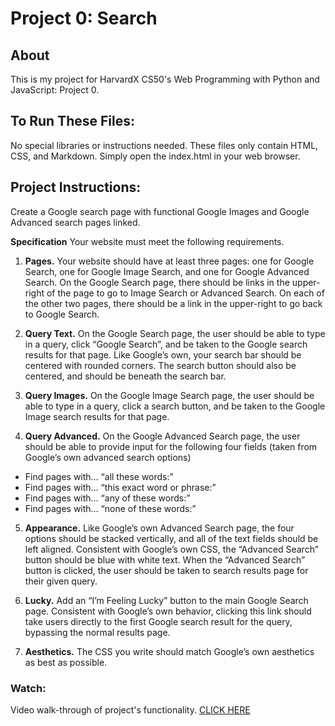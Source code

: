 # Project 0: Search

## About
This is my project for HarvardX CS50's Web Programming with Python and JavaScript: Project 0.

## To Run These Files:
No special libraries or instructions needed. These files only contain HTML, CSS, and Markdown. Simply open the index.html in your web browser. 

## Project Instructions:
Create a Google search page with functional Google Images and Google Advanced search pages linked. 

**Specification**
Your website must meet the following requirements.

1. **Pages.** Your website should have at least three pages: one for Google Search, one for Google Image Search, and one for Google Advanced Search.
On the Google Search page, there should be links in the upper-right of the page to go to Image Search or Advanced Search. On each of the other two pages, there should be a link in the upper-right to go back to Google Search.

2. **Query Text.** On the Google Search page, the user should be able to type in a query, click “Google Search”, and be taken to the Google search results for that page.
Like Google’s own, your search bar should be centered with rounded corners. The search button should also be centered, and should be beneath the search bar.

3. **Query Images.** On the Google Image Search page, the user should be able to type in a query, click a search button, and be taken to the Google Image search results for that page.

4. **Query Advanced.** On the Google Advanced Search page, the user should be able to provide input for the following four fields (taken from Google’s own advanced search options)
- Find pages with… “all these words:”
- Find pages with… “this exact word or phrase:”
- Find pages with… “any of these words:”
- Find pages with… “none of these words:”

5. **Appearance.** Like Google’s own Advanced Search page, the four options should be stacked vertically, and all of the text fields should be left aligned.
Consistent with Google’s own CSS, the “Advanced Search” button should be blue with white text. When the “Advanced Search” button is clicked, the user should be taken to search results page for their given query.

6. **Lucky.** Add an “I’m Feeling Lucky” button to the main Google Search page. Consistent with Google’s own behavior, clicking this link should take users directly to the first Google search result for the query, bypassing the normal results page.

7. **Aesthetics.** The CSS you write should match Google’s own aesthetics as best as possible.

### Watch:
Video walk-through of project's functionality. 
[CLICK HERE](https://youtu.be/X-js1zxWons)